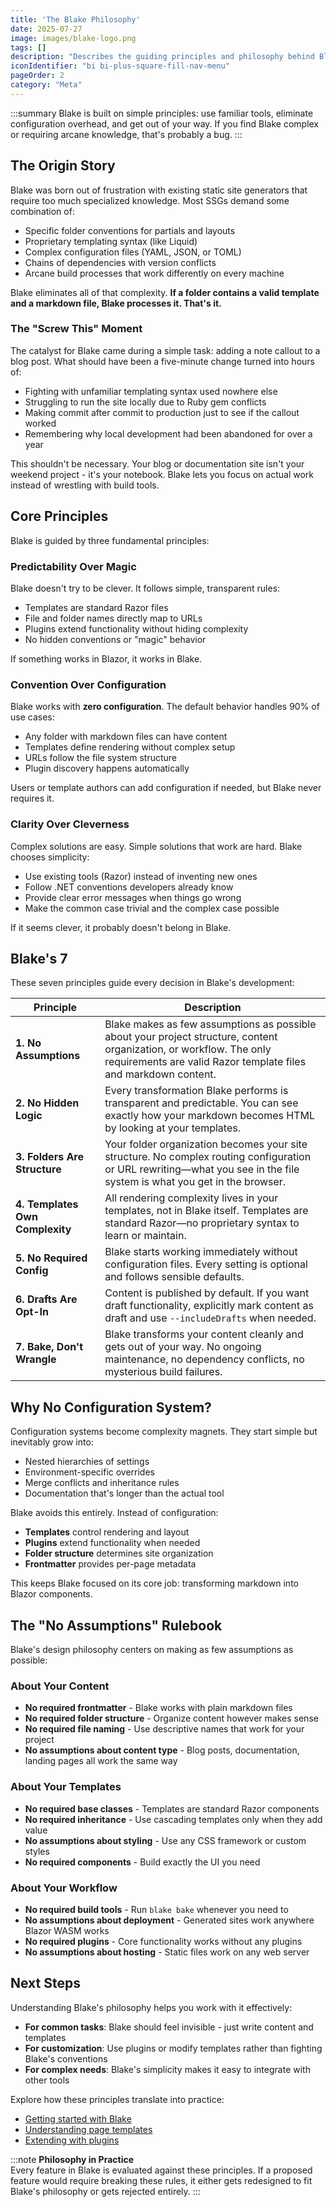 ```yaml
---
title: 'The Blake Philosophy'
date: 2025-07-27
image: images/blake-logo.png
tags: []
description: "Describes the guiding principles and philosophy behind Blake."
iconIdentifier: "bi bi-plus-square-fill-nav-menu"
pageOrder: 2
category: "Meta"
---
```


:::summary
Blake is built on simple principles: use familiar tools, eliminate configuration overhead, and get out of your way. If you find Blake complex or requiring arcane knowledge, that's probably a bug.
:::

## The Origin Story

Blake was born out of frustration with existing static site generators that require too much specialized knowledge. Most SSGs demand some combination of:

- Specific folder conventions for partials and layouts
- Proprietary templating syntax (like Liquid)
- Complex configuration files (YAML, JSON, or TOML)
- Chains of dependencies with version conflicts
- Arcane build processes that work differently on every machine

Blake eliminates all of that complexity. **If a folder contains a valid template and a markdown file, Blake processes it. That's it.**

### The "Screw This" Moment

The catalyst for Blake came during a simple task: adding a note callout to a blog post. What should have been a five-minute change turned into hours of:

- Fighting with unfamiliar templating syntax used nowhere else
- Struggling to run the site locally due to Ruby gem conflicts
- Making commit after commit to production just to see if the callout worked
- Remembering why local development had been abandoned for over a year

This shouldn't be necessary. Your blog or documentation site isn't your weekend project - it's your notebook. Blake lets you focus on actual work instead of wrestling with build tools.

## Core Principles

Blake is guided by three fundamental principles:

### Predictability Over Magic

Blake doesn't try to be clever. It follows simple, transparent rules:

- Templates are standard Razor files
- File and folder names directly map to URLs
- Plugins extend functionality without hiding complexity
- No hidden conventions or "magic" behavior

If something works in Blazor, it works in Blake.

### Convention Over Configuration  

Blake works with **zero configuration**. The default behavior handles 90% of use cases:

- Any folder with markdown files can have content
- Templates define rendering without complex setup
- URLs follow the file system structure
- Plugin discovery happens automatically

Users or template authors can add configuration if needed, but Blake never requires it.

### Clarity Over Cleverness

Complex solutions are easy. Simple solutions that work are hard. Blake chooses simplicity:

- Use existing tools (Razor) instead of inventing new ones
- Follow .NET conventions developers already know
- Provide clear error messages when things go wrong
- Make the common case trivial and the complex case possible

If it seems clever, it probably doesn't belong in Blake.

## Blake's 7

These seven principles guide every decision in Blake's development:

| Principle                | Description                                                                                                                                                                                                                  |
|--------------------------|------------------------------------------------------------------------------------------------------------------------------------------------------------------------------------------------------------------------------|
| **1. No Assumptions**    | Blake makes as few assumptions as possible about your project structure, content organization, or workflow. The only requirements are valid Razor template files and markdown content.                                        |
| **2. No Hidden Logic**   | Every transformation Blake performs is transparent and predictable. You can see exactly how your markdown becomes HTML by looking at your templates.                                                                         |
| **3. Folders Are Structure** | Your folder organization becomes your site structure. No complex routing configuration or URL rewriting—what you see in the file system is what you get in the browser.                                                   |
| **4. Templates Own Complexity** | All rendering complexity lives in your templates, not in Blake itself. Templates are standard Razor—no proprietary syntax to learn or maintain.                                                                         |
| **5. No Required Config** | Blake starts working immediately without configuration files. Every setting is optional and follows sensible defaults.                                                                                                       |
| **6. Drafts Are Opt-In** | Content is published by default. If you want draft functionality, explicitly mark content as draft and use `--includeDrafts` when needed.                                                                                    |
| **7. Bake, Don't Wrangle** | Blake transforms your content cleanly and gets out of your way. No ongoing maintenance, no dependency conflicts, no mysterious build failures.                                                                              |

## Why No Configuration System?

Configuration systems become complexity magnets. They start simple but inevitably grow into:

- Nested hierarchies of settings
- Environment-specific overrides  
- Merge conflicts and inheritance rules
- Documentation that's longer than the actual tool

Blake avoids this entirely. Instead of configuration:

- **Templates** control rendering and layout
- **Plugins** extend functionality when needed
- **Folder structure** determines site organization
- **Frontmatter** provides per-page metadata

This keeps Blake focused on its core job: transforming markdown into Blazor components.

## The "No Assumptions" Rulebook

Blake's design philosophy centers on making as few assumptions as possible:

### About Your Content

- **No required frontmatter** - Blake works with plain markdown files
- **No required folder structure** - Organize content however makes sense
- **No required file naming** - Use descriptive names that work for your project
- **No assumptions about content type** - Blog posts, documentation, landing pages all work the same way

### About Your Templates

- **No required base classes** - Templates are standard Razor components
- **No required inheritance** - Use cascading templates only when they add value
- **No assumptions about styling** - Use any CSS framework or custom styles
- **No required components** - Build exactly the UI you need

### About Your Workflow

- **No required build tools** - Run `blake bake` whenever you need to
- **No assumptions about deployment** - Generated sites work anywhere Blazor WASM works
- **No required plugins** - Core functionality works without any plugins
- **No assumptions about hosting** - Static files work on any web server

## Next Steps

Understanding Blake's philosophy helps you work with it effectively:

- **For common tasks**: Blake should feel invisible - just write content and templates
- **For customization**: Use plugins or modify templates rather than fighting Blake's conventions  
- **For complex needs**: Blake's simplicity makes it easy to integrate with other tools

Explore how these principles translate into practice:

- [Getting started with Blake](/pages/1%20introduction/quickstart)
- [Understanding page templates](/pages/2%20using%20blake/page-templates)
- [Extending with plugins](/pages/2%20using%20blake/using-plugins)

:::note
**Philosophy in Practice**    
Every feature in Blake is evaluated against these principles. If a proposed feature would require breaking these rules, it either gets redesigned to fit Blake's philosophy or gets rejected entirely.
:::
